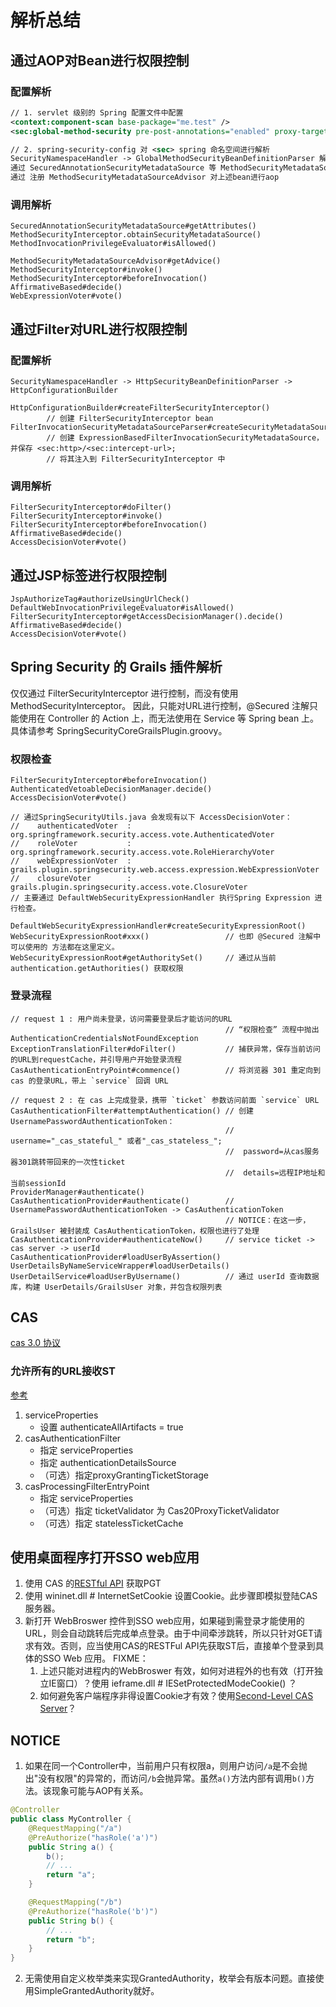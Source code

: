 

# 解析总结

## 通过AOP对Bean进行权限控制

### 配置解析

```xml
// 1. servlet 级别的 Spring 配置文件中配置
<context:component-scan base-package="me.test" />
<sec:global-method-security pre-post-annotations="enabled" proxy-target-class="true" />

// 2. spring-security-config 对 <sec> spring 命名空间进行解析
SecurityNamespaceHandler -> GlobalMethodSecurityBeanDefinitionParser 解析，
通过 SecuredAnnotationSecurityMetadataSource 等 MethodSecurityMetadataSource 获取要进行安全控制的bean,
通过 注册 MethodSecurityMetadataSourceAdvisor 对上述bean进行aop
```

### 调用解析

```
SecuredAnnotationSecurityMetadataSource#getAttributes()
MethodSecurityInterceptor.obtainSecurityMetadataSource()
MethodInvocationPrivilegeEvaluator#isAllowed()

MethodSecurityMetadataSourceAdvisor#getAdvice()
MethodSecurityInterceptor#invoke()
MethodSecurityInterceptor#beforeInvocation()
AffirmativeBased#decide()
WebExpressionVoter#vote()
```

## 通过Filter对URL进行权限控制

### 配置解析

```
SecurityNamespaceHandler -> HttpSecurityBeanDefinitionParser -> HttpConfigurationBuilder

HttpConfigurationBuilder#createFilterSecurityInterceptor()
        // 创建 FilterSecurityInterceptor bean
FilterInvocationSecurityMetadataSourceParser#createSecurityMetadataSource()
        // 创建 ExpressionBasedFilterInvocationSecurityMetadataSource，并保存 <sec:http>/<sec:intercept-url>;
        // 将其注入到 FilterSecurityInterceptor 中
```

### 调用解析

```
FilterSecurityInterceptor#doFilter()
FilterSecurityInterceptor#invoke()
FilterSecurityInterceptor#beforeInvocation()
AffirmativeBased#decide()
AccessDecisionVoter#vote()
```
## 通过JSP标签进行权限控制

```
JspAuthorizeTag#authorizeUsingUrlCheck()
DefaultWebInvocationPrivilegeEvaluator#isAllowed()
FilterSecurityInterceptor#getAccessDecisionManager().decide()
AffirmativeBased#decide()
AccessDecisionVoter#vote()
```

## Spring Security 的 Grails 插件解析
仅仅通过 FilterSecurityInterceptor 进行控制，而没有使用 MethodSecurityInterceptor。
因此，只能对URL进行控制，@Secured 注解只能使用在 Controller 的 Action 上，而无法使用在 Service 等 Spring bean 上。
具体请参考 SpringSecurityCoreGrailsPlugin.groovy。


### 权限检查

```
FilterSecurityInterceptor#beforeInvocation()
AuthenticatedVetoableDecisionManager.decide()
AccessDecisionVoter#vote()

// 通过SpringSecurityUtils.java 会发现有以下 AccessDecisionVoter：
//    authenticatedVoter  : org.springframework.security.access.vote.AuthenticatedVoter
//    roleVoter           : org.springframework.security.access.vote.RoleHierarchyVoter
//    webExpressionVoter  : grails.plugin.springsecurity.web.access.expression.WebExpressionVoter
//    closureVoter        : grails.plugin.springsecurity.access.vote.ClosureVoter
// 主要通过 DefaultWebSecurityExpressionHandler 执行Spring Expression 进行检查。

DefaultWebSecurityExpressionHandler#createSecurityExpressionRoot()
WebSecurityExpressionRoot#xxx()                 // 也即 @Secured 注解中可以使用的 方法都在这里定义。
WebSecurityExpressionRoot#getAuthoritySet()     // 通过从当前 authentication.getAuthorities() 获取权限
```

###  登录流程

```
// request 1 : 用户尚未登录，访问需要登录后才能访问的URL
                                                // “权限检查” 流程中抛出 AuthenticationCredentialsNotFoundException
ExceptionTranslationFilter#doFilter()           // 捕获异常，保存当前访问的URL到requestCache，并引导用户开始登录流程
CasAuthenticationEntryPoint#commence()          // 将浏览器 301 重定向到 cas 的登录URL，带上 `service` 回调 URL

// request 2 : 在 cas 上完成登录，携带 `ticket` 参数访问前面 `service` URL
CasAuthenticationFilter#attemptAuthentication() // 创建 UsernamePasswordAuthenticationToken：
                                                //  username="_cas_stateful_" 或者"_cas_stateless_";
                                                //  password=从cas服务器301跳转带回来的一次性ticket
                                                //  details=远程IP地址和当前sessionId
ProviderManager#authenticate()
CasAuthenticationProvider#authenticate()        // UsernamePasswordAuthenticationToken -> CasAuthenticationToken
                                                // NOTICE：在这一步，GrailsUser 被封装成 CasAuthenticationToken，权限也进行了处理
CasAuthenticationProvider#authenticateNow()     // service ticket -> cas server -> userId
CasAuthenticationProvider#loadUserByAssertion()
UserDetailsByNameServiceWrapper#loadUserDetails()
UserDetailService#loadUserByUsername()          // 通过 userId 查询数据库，构建 UserDetails/GrailsUser 对象，并包含权限列表
```


## CAS

[cas 3.0 协议](http://jasig.github.io/cas/development/protocol/CAS-Protocol-Specification.html)

### 允许所有的URL接收ST
[参考](http://static.springsource.org/spring-security/site/docs/3.1.x/reference/springsecurity-single.html#cas-pt)

1.  serviceProperties
    *   设置 authenticateAllArtifacts = true
2.  casAuthenticationFilter
    *   指定 serviceProperties
    *   指定 authenticationDetailsSource
    *   （可选）指定proxyGrantingTicketStorage
3.  casProcessingFilterEntryPoint
    *   指定 serviceProperties
    *   （可选）指定 ticketValidator 为 Cas20ProxyTicketValidator
    *   （可选）指定 statelessTicketCache

## 使用桌面程序打开SSO web应用
1. 使用 CAS 的[RESTful API](https://wiki.jasig.org/display/CASUM/RESTful+API) 获取PGT
2. 使用 wininet.dll # InternetSetCookie 设置Cookie。此步骤即模拟登陆CAS服务器。
3. 新打开 WebBroswer 控件到SSO web应用，如果碰到需登录才能使用的URL，则会自动跳转后完成单点登录。由于中间牵涉跳转，所以只针对GET请求有效。否则，应当使用CAS的RESTFul API先获取ST后，直接单个登录到具体的SSO Web 应用。
    FIXME：
    1.  上述只能对进程内的WebBroswer 有效，如何对进程外的也有效（打开独立IE窗口）？使用 ieframe.dll # IESetProtectedModeCookie() ？
    2.  如何避免客户端程序非得设置Cookie才有效？使用[Second-Level CAS Server](https://wiki.jasig.org/display/CASUM/Second-Level+CAS+Server)？

## NOTICE
1. 如果在同一个Controller中，当前用户只有权限a，则用户访问`/a`是不会抛出"没有权限"的异常的，而访问`/b`会抛异常。虽然`a()`方法内部有调用`b()`方法。该现象可能与AOP有关系。
```java
@Controller
public class MyController {
    @RequestMapping("/a")
    @PreAuthorize("hasRole('a')")
    public String a() {
        b();
        // ...
        return "a";
    }

    @RequestMapping("/b")
    @PreAuthorize("hasRole('b')")
    public String b() {
        // ...
        return "b";
    }
}
```

2. 无需使用自定义枚举类来实现GrantedAuthority，枚举会有版本问题。直接使用SimpleGrantedAuthority就好。